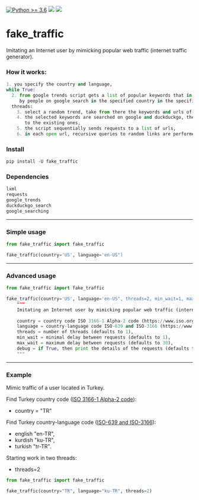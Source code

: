 [![Python >= 3.6](https://img.shields.io/badge/python->=3.6-red.svg)](https://www.python.org/downloads/) [![](https://badgen.net/github/release/deedy5/fake_traffic)](https://github.com/deedy5/fake_traffic/releases) [![](https://badge.fury.io/py/fake-traffic.svg)](https://pypi.org/project/fake-traffic) 
# fake_traffic
Imitating an Internet user by mimicking popular web traffic (internet traffic generator).

### How it works:
```python
1. you specify the country and language,
while True:
  2. from google trends script gets a list of popular keywords that in real time are searched 
     by people on google search in the specified country in the specified language,
  threads:
    3. select a random trend, take from there the keywords and urls of related articles,
    4. the selected keywords are searched on google and duckduckgo, the found urls are added 
       to the existing ones,
    5. the script sequentially sends requests to a list of urls,
    6. in each open url, recursive queries to random links are performed to a random depth (1-5).
```

### Install

```python
pip install -U fake_traffic
```

### Dependencies
```python
lxml
requests
google_trends
duckduckgo_search
google_searching
```
---
### Simple usage
```python
from fake_traffic import fake_traffic

fake_traffic(country='US', language='en-US")
```
---
### Advanced usage
```python
from fake_traffic import fake_traffic

fake_traffic(country='US', language='en-US", threads=2, min_wait=1, max_wait=5, debug=True)
    """
    Imitating an Internet user by mimicking popular web traffic (internet traffic generator).
    
    country = country code ISO 3166-1 Alpha-2 code (https://www.iso.org/obp/ui/),
    language = country-language code ISO-639 and ISO-3166 (https://www.fincher.org/Utilities/CountryLanguageList.shtml),
    threads = number of threads (defaults to 1),
    min_wait = minimal delay between requests (defaults to 1),
    max_wait = maximum delay between requests (defaults to 30),
    debug = if True, then print the details of the requests (defaults to False).
    """
```
---
### Example
Mimic traffic of a user located in Turkey.

Find Turkey country code ([ISO 3166-1 Alpha-2 code](https://www.iso.org/obp/ui/)):</br>
  - country = "TR" </br>

Find Turkey country-language code ([ISO-639 and ISO-3166](https://www.fincher.org/Utilities/CountryLanguageList.shtml)): </br>
  - english  "en-TR", </br>
  - kurdish  "ku-TR", </br>
  - turkish  "tr-TR". </br>

Starting work in two threads:
  - threads=2
```python
from fake_traffic import fake_traffic

fake_traffic(country="TR", language="ku-TR", threads=2)
```
